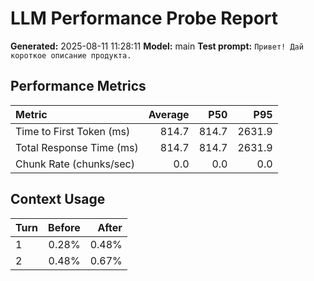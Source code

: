 # LLM Performance Probe Report

**Generated:** 2025-08-11 11:28:11
**Model:** main
**Test prompt:** `Привет! Дай короткое описание продукта.`

## Performance Metrics

| Metric | Average | P50 | P95 |
|:---|---:|---:|---:|
| Time to First Token (ms) | 814.7 | 814.7 | 2631.9 |
| Total Response Time (ms) | 814.7 | 814.7 | 2631.9 |
| Chunk Rate (chunks/sec) | 0.0 | 0.0 | 0.0 |

## Context Usage

| Turn | Before | After |
|:---|---:|---:|
| 1 | 0.28% | 0.48% |
| 2 | 0.48% | 0.67% |
